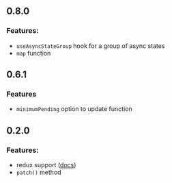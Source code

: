 ## 0.8.0

### Features: 
- `useAsyncStateGroup` hook for a group of async states
- `map` function

## 0.6.1

### Features
- `minimumPending` option to update function

## 0.2.0

### Features:
- redux support ([docs](./docs/redux.md))
- `patch()` method
